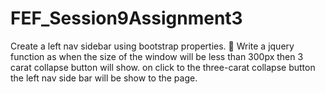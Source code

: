 # FEF_Session9Assignment3
Create a left nav sidebar using bootstrap properties.  Write a jquery function as when the size of the window will be less than 300px then 3 carat collapse button will show. on click to the three-carat collapse button the left nav side bar will be show to the page.
